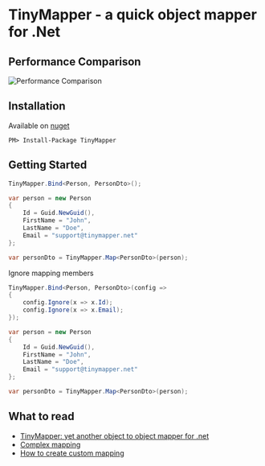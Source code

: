 TinyMapper - a quick object mapper for .Net
======================================================

## Performance Comparison

![Performance Comparison](https://raw.githubusercontent.com/TinyMapper/TinyMapper/master/Source/Benchmark/DataSource/PrimitiveTypeMapping.jpg)

## Installation

Available on [nuget](https://www.nuget.org/packages/TinyMapper/)

	PM> Install-Package TinyMapper

## Getting Started

```csharp
TinyMapper.Bind<Person, PersonDto>();

var person = new Person
{
	Id = Guid.NewGuid(),
	FirstName = "John",
	LastName = "Doe",
	Email = "support@tinymapper.net"
};

var personDto = TinyMapper.Map<PersonDto>(person);
```

Ignore mapping members

```csharp
TinyMapper.Bind<Person, PersonDto>(config =>
{
	config.Ignore(x => x.Id);
	config.Ignore(x => x.Email);
});

var person = new Person
{
	Id = Guid.NewGuid(),
	FirstName = "John",
	LastName = "Doe",
	Email = "support@tinymapper.net"
};

var personDto = TinyMapper.Map<PersonDto>(person);
```

## What to read

 * [TinyMapper: yet another object to object mapper for .net](http://www.codeproject.com/Articles/886420/TinyMapper-yet-another-object-to-object-mapper-for)
 * [Complex mapping](https://github.com/TinyMapper/TinyMapper/wiki/Complex-mapping)
 * [How to create custom mapping](https://github.com/TinyMapper/TinyMapper/wiki/Custom-mapping)